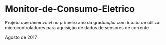 # Monitor-de-Consumo-Eletrico
Projeto que desenvolvi no primeiro ano da graduação com intuito de utilizar microcontroladores para aquisição de dados de sensores de corrente

Agosto de 2017
